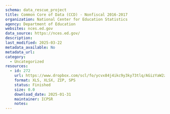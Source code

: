 ```yaml
---
schema: data_rescue_project 
title: Common Core of Data (CCD) - Nonfiscal 2016-2017
organization: National Center for Education Statistics
agency: Department of Education
websites: nces.ed.gov
data_source: https://nces.ed.gov/
description: 
last_modified: 2025-03-22
metadata_available: No
metadata_url: 
category:
  - Uncategorized
resources:
  - id: 272
    url: https://www.dropbox.com/scl/fo/ycvx84j4ikc9y3ky73tlq/AGizYaW2zwuia9gfE0BhnUY?rlkey=mazkhspk8pvbvov4psun8s8of&dl=0
    format: XLS, XLSX, ZIP, SPS
    status: Finished
    size: 0.0
    download_date: 2025-01-31
    maintainer: ICPSR
    notes: 
---
```

